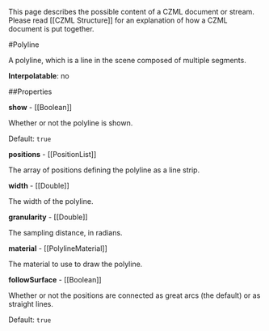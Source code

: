 This page describes the possible content of a CZML document or stream.  Please read [[CZML Structure]] for an explanation of how a CZML document is put together.

#Polyline

A polyline, which is a line in the scene composed of multiple segments.

**Interpolatable**: no

##Properties

**show** - [[Boolean]]

Whether or not the polyline is shown.

Default: `true`


**positions** - [[PositionList]]

The array of positions defining the polyline as a line strip.


**width** - [[Double]]

The width of the polyline.


**granularity** - [[Double]]

The sampling distance, in radians.


**material** - [[PolylineMaterial]]

The material to use to draw the polyline.


**followSurface** - [[Boolean]]

Whether or not the positions are connected as great arcs (the default) or as straight lines.

Default: `true`


